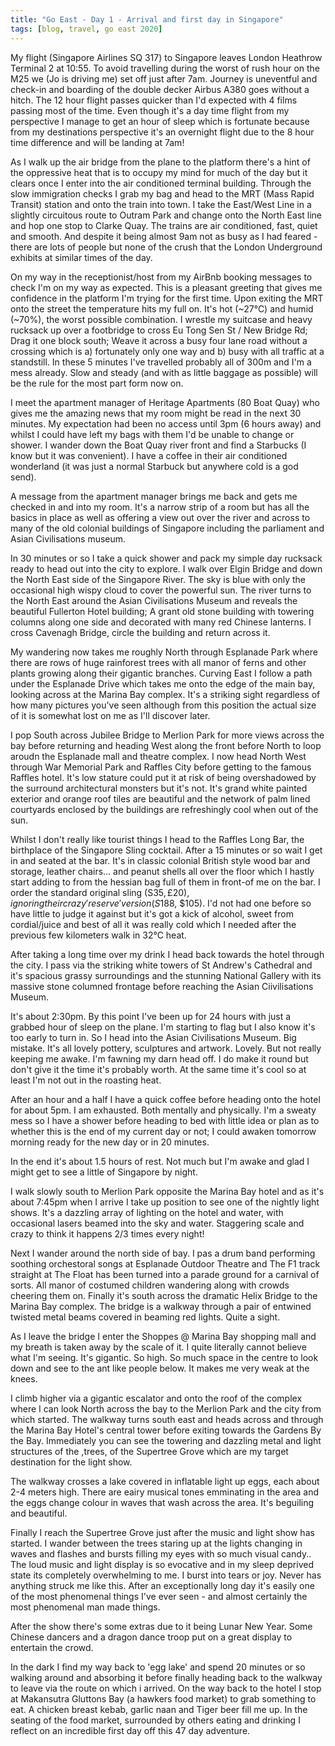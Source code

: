 ```yaml
---
title: "Go East - Day 1 - Arrival and first day in Singapore"
tags: [blog, travel, go east 2020]
---
```


My flight (Singapore Airlines SQ 317) to Singapore leaves London Heathrow Terminal 2 at 10:55. To avoid travelling during the worst of rush hour on the M25 we (Jo is driving me) set off just after 7am. Journey is uneventful and check-in and boarding of the double decker Airbus A380 goes without a hitch. The 12 hour flight passes quicker than I'd expected with 4 films passing most of the time. Even though it's a day time flight from my perspective I manage to get an hour of sleep which is fortunate because from my destinations perspective it's an overnight flight due to the 8 hour time difference and will be landing at 7am!

As I walk up the air bridge from the plane to the platform there's a hint of the oppressive heat that is to occupy my mind for much of the day but it clears once I enter into the air conditioned terminal building. Through the slow immigration checks I grab my bag and head to the MRT (Mass Rapid Transit) station and onto the train into town.  I take the East/West Line in a slightly circuitous route to Outram Park and change onto the North East line and hop one stop to Clarke Quay. The trains are air conditioned, fast, quiet and smooth. And despite it being almost 9am not as busy as I had feared - there are lots of people but none of the crush that the London Underground exhibits at similar times of the day.

On my way in the receptionist/host from my AirBnb booking messages to check I'm on my way as expected. This is a pleasant greeting that gives me confidence in the platform I'm trying for the first time. Upon exiting the MRT onto the street the temperature hits my full on. It's hot (~27°C) and humid (~70%), the worst possible combination. I wrestle my suitcase and heavy rucksack up over a footbridge to cross Eu Tong Sen St / New Bridge Rd; Drag it one block south; Weave it across a busy four lane road without a crossing which is a) fortunately only one way and b) busy with all traffic at a standstill. In these 5 minutes I've travelled probably all of 300m and I'm a mess already. Slow and steady (and with as little baggage as possible) will be the rule for the most part form now on.

I meet the apartment manager of Heritage Apartments (80 Boat Quay) who gives me the amazing news that my room might be read in the next 30 minutes. My expectation had been no access until 3pm (6 hours away) and whilst I could have left my bags with them I'd be unable to change or shower. I wander down the Boat Quay river front and find a Starbucks (I know but it was convenient). I have a coffee in their air conditioned wonderland (it was just a normal Starbuck but anywhere cold is a god send).

A message from the apartment manager brings me back and gets me checked in and into my room. It's a narrow strip of a room but has all the basics in place as well as offering a view out over the river and across to many of the old colonial buildings of Singapore including the parliament and Asian Civilisations museum.

In 30 minutes or so I take a quick shower and pack my simple day rucksack ready to head out into the city to explore. I walk over Elgin Bridge and down the North East side of the Singapore River. The sky is blue with only the occasional high wispy cloud to cover the powerful sun. The river turns to the North East around the Asian Civilisations Museum and reveals the beautiful Fullerton Hotel building; A grant old stone building with towering columns along one side and decorated with many red Chinese lanterns. I cross Cavenagh Bridge, circle the building and return across it.

My wandering now takes me roughly North through Esplanade Park where there are rows of huge rainforest trees with all manor of ferns and other plants growing along their gigantic branches. Curving East I follow a path under the Esplanade Drive which takes me onto the edge of the main bay, looking across at the Marina Bay complex. It's a striking sight regardless of how many pictures you've seen although from this position the actual size of it is somewhat lost on me as I'll discover later.

I pop South across Jubilee Bridge to Merlion Park for more views across the bay before returning and heading West along the front before North to loop aroudn the Esplanade mall and theatre complex. I now head North West through War Memorial Park and Raffles City before getting to the famous Raffles hotel. It's low stature could put it at risk of being overshadowed by the surround architectural monsters but it's not. It's grand white painted exterior and orange roof tiles are beautiful and the network of palm lined courtyards enclosed by the buildings are refreshingly cool when out of the sun.

Whilst I don't really like tourist things I head to the Raffles Long Bar, the birthplace of the Singapore Sling cocktail. After a 15 minutes or so wait I get in and seated at the bar. It's in classic colonial British style wood bar and storage, leather chairs... and peanut shells all over the floor which I hastly start adding to from the hessian bag full of them in front-of me on the bar. I order the standard original sling (S$35, £20), ignoring their crazy 'reserve' version (S$188, $105). I'd not had one before so have little to judge it against but it's got a kick of alcohol, sweet from cordial/juice and best of all it was really cold which I needed after the previous few kilometers walk in 32°C heat.

After taking a long time over my drink I head back towards the hotel through the city. I pass via the striking white towers of St Andrew's Cathedral and it's spacious grassy surroundings and the stunning National Gallery with its massive stone columned frontage before reaching the Asian Ciivilisations Museum.

It's about 2:30pm. By this point I've been up for 24 hours with just a grabbed hour of sleep on the plane. I'm starting to flag but I also know it's too early to turn in. So I head into the Asian Civilisations Museum. Big mistake. It's all lovely pottery, sculptures and artwork. Lovely. But not really keeping me awake. I'm fawning my darn head off. I do make it round but don't give it the time it's probably worth. At the same time it's cool so at least I'm not out in the roasting heat.

After an hour and a half I have a quick coffee before heading onto the hotel for about 5pm. I am exhausted. Both mentally and physically. I'm a sweaty mess so I have a shower before heading to bed with little idea or plan as to whether this is the end of my current day or not; I could awaken tomorrow morning ready for the new day or in 20 minutes.

In the end it's about 1.5 hours of rest. Not much but I'm awake and glad I might get to see a little of Singapore by night.

I walk slowly south to Merlion Park opposite the Marina Bay hotel and as it's about 7:45pm when I arrive I take up position to see one of the nightly light shows. It's a dazzling array of lighting on the hotel and water, with occasional lasers beamed into the sky and water. Staggering scale and crazy to think it happens 2/3 times every night!

Next I wander around the north side of bay. I pas a drum band performing soothing orchestoral songs at Esplanade Outdoor Theatre and The F1 track straight at The Float has been turned into a parade ground for a carnival of sorts. All manor of costumed children wandering along with crowds cheering them on. Finally it's south across the dramatic Helix Bridge to the Marina Bay complex. The bridge is a walkway through a pair of entwined twisted metal beams covered in beaming red lights. Quite a sight.

As I leave the bridge I enter the Shoppes @ Marina Bay shopping mall and my breath is taken away by the scale of it. I quite literally cannot believe what I'm seeing. It's gigantic. So high. So much space in the centre to look down and see to the ant like people below. It makes me very weak at the knees.

I climb higher via a gigantic escalator and onto the roof of the complex where I can look North across the bay to the Merlion Park and the city from which started. The walkway turns south east and heads across and through the Marina Bay Hotel's central tower before exiting towards the Gardens By the Bay. Immediately you can see the towering and dazzling metal and light structures of the ,trees, of the Supertree Grove which are my target destination for the light show.

The walkway crosses a lake covered in inflatable light up eggs, each about 2-4 meters high. There are eairy musical tones emminating in the area and the eggs change colour in waves that wash across the area. It's beguiling and beautiful.

Finally I reach the Supertree Grove just after the music and light show has started. I wander between the trees staring up at the lights changing in waves and flashes and bursts filling my eyes with so much visual candy.. The loud music and light display is so evocative and in my sleep deprived state its completely overwhelming to me. I burst into tears or joy. Never has anything struck me like this. After an exceptionally long day it's easily one of the most phenomenal things I've ever seen - and almost certainly the most phenomenal man made things.

After the show there's some extras due to it being Lunar New Year.  Some Chinese dancers and a dragon dance troop put on a great display to entertain the crowd.

In the dark I find my way back to 'egg lake' and spend 20 minutes or so walking around and absorbing it before finally heading  back to the walkway to leave via the route on which i arrived. On the way back to the hotel I stop at Makansutra Gluttons Bay (a hawkers food market) to grab something to eat. A chicken breast kebab, garlic naan and Tiger beer fill me up. In the seating of the food market, surrounded by others eating and drinking I reflect on an incredible first day off this 47 day adventure.
